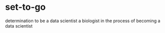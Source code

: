 # set-to-go
determination to be a data scientist
a biologist in the process of becoming a data scientist
